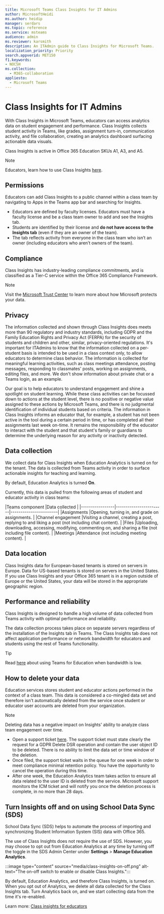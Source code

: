 ```yaml
---
title: Microsoft Teams Class Insights for IT Admins
author: MicrosoftHeidi
ms.author: heidip
manager: serdars
ms.topic: reference
ms.service: msteams
audience: admin
ms.reviewer: karsmith
description: An ITAdmin guide to Class Insights for Microsoft Teams.
localization_priority: Priority
search.appverid: MET150
f1.keywords:
- NOCSH
ms.collection: 
  - M365-collaboration
appliesto: 
  - Microsoft Teams
---
```


# Class Insights for IT Admins

With Class Insights in Microsoft Teams, educators can access analytics data on student engagement and performance. Class Insights collects student activity in Teams, like grades, assignment turn-in, communication activity, and file collaboration, creating an analytics dashboard surfacing actionable data visuals.

Class Insights is active in Office 365 Education SKUs A1, A3, and A5.

> [!NOTE]
> Educators, learn how to use Class Insights [here](https://support.microsoft.com/office/actionable-analytics-with-class-insights-in-teams-163add4f-997d-4a01-91de-2846fe4e99bc).

## Permissions

Educators can add Class Insights to a public channel within a class team by navigating to Apps in the Teams app bar and searching for Insights.

- Educators are defined by faculty licenses. Educators must have a faculty license and be a class team owner to add and see the Insights tab.
- Students are identified by their license and **do not have access to the Insights tab** (even if they are an owner of the team).
- The tab reflects activity from everyone in the class team who isn’t an owner (including educators who aren’t owners of the team).

## Compliance

Class Insights has industry-leading compliance commitments, and is classified as a Tier-C service within the Office 365 Compliance Framework.

> [!NOTE]
> Visit the [Microsoft Trust Center](https://www.microsoft.com/trust-center) to learn more about how Microsoft protects your data.

## Privacy

The information collected and shown through Class Insights does meets more than 90 regulatory and industry standards, including GDPR and the Family Education Rights and Privacy Act (FERPA) for the security of students and children and other, similar, privacy-oriented regulations. It's important for ITAdmins to know that the information collected on a per-student basis is intended to be used in a class context only, to allow educators to determine class behavior. The information is collected for meaningful learning activities, such as class meetings attendance, posting messages, responding to classmates' posts, working on assignments, editing files, and more. We don't show information about private chat or a Teams login, as an example.

Our goal is to help educators to understand engagement and shine a spotlight on student learning. While these class activities can be focussed down to actions at the student level, there is no positive or negative value assigned to these actions by Microsoft Teams, and there is no judgmental identification of individual students based on criteria. The information in Class Insights informs an educator that, for example, a student has not been active in the tool during a certain period in time, or has completed all their assignments last week on-time. It remains the responsibility of the educator to interact with the student and that student's family or guardians to determine the underlying reason for any activity or inactivity detected.

## Data collection

We collect data for Class Insights when Education Analytics is turned on for the tenant. The data is collected from Teams activity in order to surface actionable insights for teaching and learning.

By default, Education Analytics is turned **On**.

Currently, this data is pulled from the following areas of student and educator activity in class teams:

|Teams component  |Data collected  |
|-----------------|------------------------|------------------------|
|Assignments |Opening, turning in, and grade on assignments. |
|Channel engagement |Visiting a channel, creating a post, replying to and liking a post (not including chat content). |
|Files |Uploading, downloading, accessing, modifying, commenting on, and sharing a file (not including file content). |
|Meetings |Attendance (not including meeting content). |

## Data location

Class Insights data for European-based tenants is stored on servers in Europe. Data for US-based tenants is stored on servers in the United States. If you use Class Insights and your Office 365 tenant is in a region outside of Europe or the United States, your data will be stored in the appropriate geographic region.

## Performance and reliability

Class Insights is designed to handle a high volume of data collected from Teams activity with optimal performance and reliability.

The data collection process takes place on separate servers regardless of the installation of the Insights tab in Teams. The Class Insights tab does not affect application performance or network bandwidth for educators and students using the rest of Teams functionality.

> [!TIP]
> Read [here](edu-remote-low-bandwidth.md) about using Teams for Education when bandwidth is low.

## How to delete your data

Education services stores student and educator actions performed in the context of a class team. This data is considered a co-mingled data set and therefore isn't automatically deleted from the service once student or educator user accounts are deleted from your organization.

> [!NOTE]
> Deleting data has a negative impact on Insights' ability to analyze class team engagement over time.

- Open a support ticket [here](https://edusupport.microsoft.com/support). The support ticket must state clearly the request for a GDPR Delete DSR operation and contain the user object ID to be deleted. There is no ability to limit the data set or time window of the deletion.
- Once filed, the support ticket waits in the queue for one week in order to meet compliance minimal retention policy. You have the opportunity to cancel the operation during this time.
- After one week, the Education Analytics team takes action to ensure all data related to the user ID is deleted from the service. Microsoft support monitors the ICM ticket and will notify you once the deletion process is complete, in no more than 28 days.

## Turn Insights off and on using School Data Sync (SDS)

School Data Sync (SDS) helps to automate the process of importing and synchronizing Student Information System (SIS) data with Office 365.

The use of Class Insights does not require the use of SDS. However, you may choose to opt out from Education Analytics at any time by turning off the toggle in the SDS Admin Center under **Settings** > **Manage Education Analytics**.

:::image type="content" source="media/class-insights-on-off.png" alt-text="The on-off switch to enable or disable Class Insights.":::

By default, Education Analytics, and therefore Class Insights, is turned on. When you opt out of Analytics, we delete all data collected for the Class Insights tab. Turn Analytics back on, and we start collecting data from the time it's re-enabled.

Learn more:
[Class insights for educators](https://support.microsoft.com/office/actionable-analytics-with-class-insights-in-teams-163add4f-997d-4a01-91de-2846fe4e99bc)
